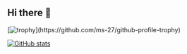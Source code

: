 ## Hi there 👋

[![trophy](https://github-profile-trophy.vercel.app/?username=ms-27&theme=alduin&rank=-C,-B,-?)](https://github.com/ms-27/github-profile-trophy)

[![GitHub stats](https://github-readme-stats.vercel.app/api/top-langs?username=ms-27&hide=JavaScript,html,css&theme=algolia&show_icons=true)](https://github.com/ms-27)

<!-- ![visitors](https://visitor-badge.laobi.icu/badge?page_id=ms-27.ms-27) -->
<!--
**Ms-27/Ms-27** is a ✨ _special_ ✨ repository because its `README.md` (this file) appears on your GitHub profile.

Here are some ideas to get you started:

- 🔭 I’m currently working on ...
- 🌱 I’m currently learning ...
- 👯 I’m looking to collaborate on ...
- 🤔 I’m looking for help with ...
- 💬 Ask me about ...
- 📫 How to reach me: ...
- 😄 Pronouns: ...
- ⚡ Fun fact: ...
-->
